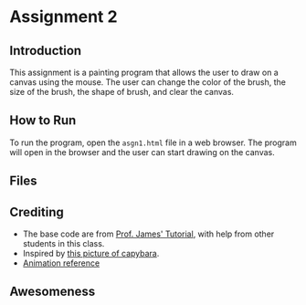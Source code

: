 # Assignment 2

## Introduction

This assignment is a painting program that allows the user to draw on a canvas using the mouse. The user can change the color of the brush, the size of the brush, the shape of brush, and clear the canvas. 

## How to Run

To run the program, open the `asgn1.html` file in a web browser. The program will open in the browser and the user can start drawing on the canvas.

## Files



## Crediting

- The base code are from [Prof. James' Tutorial](https://www.youtube.com/watch?v=8xgejUPmGgo&list=PLbyTU_tFIkcPmW6JknG_z9jdWDpJt7DYS), with help from other students in this class.
- Inspired by [this picture of capybara](https://www.redbubble.com/shop/ap/119113227).
- [Animation reference](https://www.newsflare.com/video/603432/pet-capybara-twitches-its-nose-and-ears-while-being-touched)

## Awesomeness


